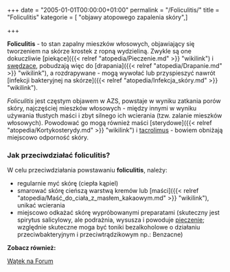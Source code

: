 +++
date = "2005-01-01T00:00:00+01:00"
permalink = "/Foliculitis/"
title = "Foliculitis"
kategorie = [ "objawy atopowego zapalenia skóry",]

+++

**Foliculitis** - to stan zapalny mieszków włosowych, objawiający się tworzeniem na skórze krostek z ropną wydzieliną. Zwykle są one dokuczliwie [piekące]({{< relref "atopedia/Pieczenie.md" >}} "wikilink") i [swędzace](/atopedia/świąd "wikilink"), pobudzają więc do [drapania]({{< relref "atopedia/Drapanie.md" >}} "wikilink"), a rozdrapywane - mogą wywołać lub przyspieszyć nawrót [infekcji bakteryjnej na skórze]({{< relref "atopedia/Infekcja_skóry.md" >}} "wikilink").

*Foliculitis* jest częstym objawem w AZS, powstaje w wyniku zatkania porów skóry, najczęściej mieszków włosowych - między innymi w wyniku używania tłustych maści i zbyt silnego ich wcierania (tzw. zalanie mieszków włosowych). Powodować go mogą również maści [sterydowe]({{< relref "atopedia/Kortykosterydy.md" >}} "wikilink") i [tacrolimus](/atopedia/tacrolimus "wikilink") - bowiem obniżają miejscowo odporność skóry.

### Jak przeciwdziałać foliculitis?

W celu przeciwdziałania powstawaniu **foliculitis**, należy:

-   regularnie myć skórę (ciepła kąpiel)
-   smarować skórę cieńszą warstwą kremów lub [maści]({{< relref "atopedia/Maść_do_ciała_z_masłem_kakaowym.md" >}} "wikilink"), unikać wcierania
-   miejscowo odkażać skórę wypróbowanymi preparatami (skuteczny jest spirytus salicylowy, ale podrażnia, wysusza i powoduje [pieczenie](/atopedia/Pieczenie "wikilink"); względnie skuteczne moga być toniki bezalkoholowe o działaniu przeciwbakteryjnym i przeciwtrądzikowym np.: Benzacne)

**Zobacz również:**

[Wątek na Forum](http://www.atopowe-zapalenie.pl/forum/viewtopic.php?f=3&t=4682)
